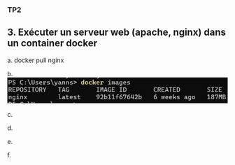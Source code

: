 ### TP2

## 3. Exécuter un serveur web (apache, nginx) dans un container docker

a. docker pull nginx

b. ![alt text](images/1.png)

c.

d.

e.

f.

